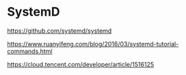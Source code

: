 # SystemD

<https://github.com/systemd/systemd>

<https://www.ruanyifeng.com/blog/2016/03/systemd-tutorial-commands.html>

<https://cloud.tencent.com/developer/article/1516125>
